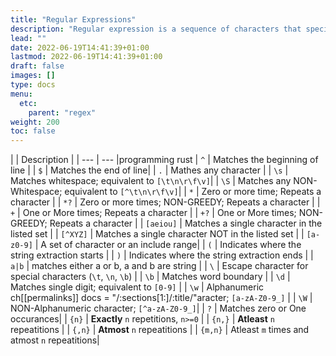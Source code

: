 ```yaml
---
title: "Regular Expressions"
description: "Regular expression is a sequence of characters that specifies a search pattern in text."
lead: ""
date: 2022-06-19T14:41:39+01:00
lastmod: 2022-06-19T14:41:39+01:00
draft: false
images: []
type: docs
menu:
  etc: 
    parent: "regex"
weight: 200
toc: false
---
```


| | Description |
| --- | --- |programming rust
| `^` | Matches the beginning of line |
| `$` | Matches the end of line|
| `.` | Mathes any character |
| `\s` | Matches whitespace; equivalent to `[\t\n\r\f\v]`|
| `\S` | Matches any NON-Whitespace; equivalent to `[^\t\n\r\f\v]`|
| `*` | Zero or more time; Repeats a character |
| `*?` | Zero or more times; NON-GREEDY; Repeats a character |
| `+` | One or More times; Repeats a character |
| `+?` | One or More times; NON-GREEDY; Repeats a character |
| `[aeiou]` | Matches a single character in the listed set |
| `[^XYZ]` | Matches a single character NOT in the listed set |
| `[a-z0-9]` | A set of character or an include range|
| `(` | Indicates where the string extraction starts |
| `)` | Indicates where the string extraction ends |
| `a|b` | matches either a or b, a and b are string |
| `\` | Escape character for special characters (`\t`, `\n`, `\b`) |
| `\b` | Matches word boundary |
| `\d` | Matches single digit; equivalent to `[0-9]` |
| `\w` | Alphanumeric ch[[permalinks]]
  docs = "/:sections[1:]/:title/"aracter; `[a-zA-Z0-9_]` |
| `\W` | NON-Alphanumeric character; `[^a-zA-Z0-9_]`|
| `?` | Matches zero or One occurances|
| `{n}` | **Exactly** `n` repetitions, `n>=0` |
| `{n,}` | **Atleast** `n` repeatitions |
| `{,n}` | **Atmost** `n` repeatitions |
| `{m,n}` | Atleast `m` times and atmost `n` repeatitions|
